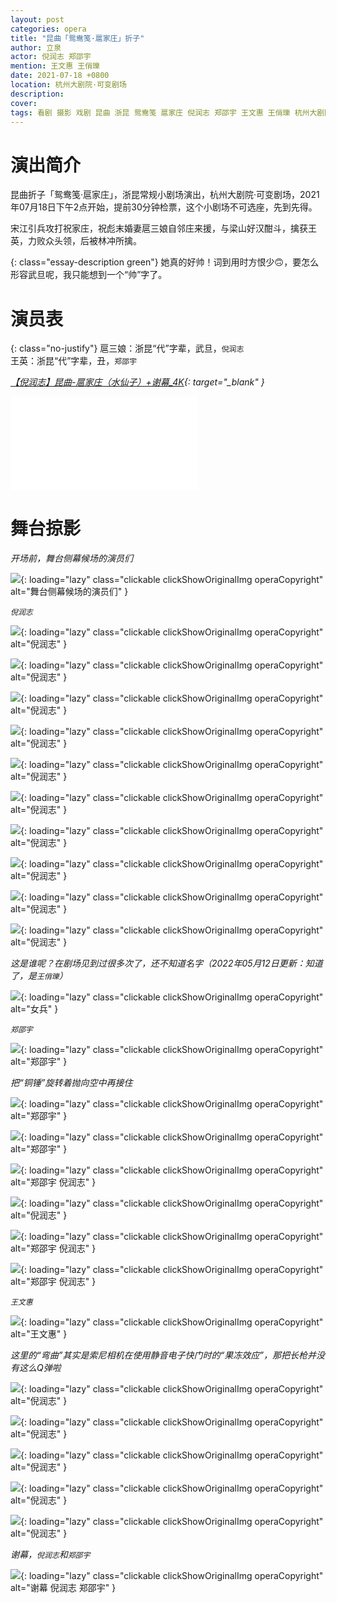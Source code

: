```yaml
---
layout: post
categories: opera
title: "昆曲「鸳鸯笺·扈家庄」折子"
author: 立泉
actor: 倪润志 郑邵宇
mention: 王文惠 王俏瓅
date: 2021-07-18 +0800
location: 杭州大剧院·可变剧场
description: 
cover: 
tags: 看剧 摄影 戏剧 昆曲 浙昆 鸳鸯笺 扈家庄 倪润志 郑邵宇 王文惠 王俏瓅 杭州大剧院·可变剧场
---
```


# 演出简介

昆曲折子「鸳鸯笺·扈家庄」，浙昆常规小剧场演出，杭州大剧院·可变剧场，2021年07月18日下午2点开始，提前30分钟检票，这个小剧场不可选座，先到先得。

宋江引兵攻打祝家庄，祝彪末婚妻扈三娘自邻庄来援，与梁山好汉酣斗，擒获王英，力败众头领，后被林冲所擒。

{: class="essay-description green"}
她真的好帅！词到用时方恨少🙃，要怎么形容武旦呢，我只能想到一个“帅”字了。

# 演员表

{: class="no-justify"}
扈三娘：浙昆“代”字辈，武旦，`倪润志`  
王英：浙昆“代”字辈，丑，`郑邵宇`

*[【倪润志】昆曲-扈家庄（水仙子）+谢幕_4K](https://www.bilibili.com/video/BV1Ch411v7PY){: target="_blank" }*

<div class="video-container">
<iframe loading="lazy" src="//player.bilibili.com/player.html?aid=205688827&bvid=BV1Ch411v7PY&cid=341174839&page=1" scrolling="no" border="0" frameborder="no" framespacing="0" allowfullscreen="true"> </iframe>
</div>

# 舞台掠影

*开场前，舞台侧幕候场的演员们*

![](https://apqx.oss-cn-hangzhou.aliyuncs.com/blog/opera_20210718/yuanyangjian_hujiazhuang/DSC06676_thumb.jpg){: loading="lazy" class="clickable clickShowOriginalImg operaCopyright" alt="舞台侧幕候场的演员们" }

*`倪润志`*

![](https://apqx.oss-cn-hangzhou.aliyuncs.com/blog/opera_20210718/yuanyangjian_hujiazhuang/DSC06677_thumb.jpg){: loading="lazy" class="clickable clickShowOriginalImg operaCopyright" alt="倪润志" }

![](https://apqx.oss-cn-hangzhou.aliyuncs.com/blog/opera_20210718/yuanyangjian_hujiazhuang/DSC06678_thumb.jpg){: loading="lazy" class="clickable clickShowOriginalImg operaCopyright" alt="倪润志" }

![](https://apqx.oss-cn-hangzhou.aliyuncs.com/blog/opera_20210718/yuanyangjian_hujiazhuang/DSC06680_thumb.jpg){: loading="lazy" class="clickable clickShowOriginalImg operaCopyright" alt="倪润志" }

![](https://apqx.oss-cn-hangzhou.aliyuncs.com/blog/opera_20210718/yuanyangjian_hujiazhuang/DSC06686_thumb.jpg){: loading="lazy" class="clickable clickShowOriginalImg operaCopyright" alt="倪润志" }

![](https://apqx.oss-cn-hangzhou.aliyuncs.com/blog/opera_20210718/yuanyangjian_hujiazhuang/DSC06689_thumb.jpg){: loading="lazy" class="clickable clickShowOriginalImg operaCopyright" alt="倪润志" }

![](https://apqx.oss-cn-hangzhou.aliyuncs.com/blog/opera_20210718/yuanyangjian_hujiazhuang/DSC06696_thumb.jpg){: loading="lazy" class="clickable clickShowOriginalImg operaCopyright" alt="倪润志" }

![](https://apqx.oss-cn-hangzhou.aliyuncs.com/blog/opera_20210718/yuanyangjian_hujiazhuang/DSC06711_thumb.jpg){: loading="lazy" class="clickable clickShowOriginalImg operaCopyright" alt="倪润志" }

![](https://apqx.oss-cn-hangzhou.aliyuncs.com/blog/opera_20210718/yuanyangjian_hujiazhuang/DSC06716_thumb.jpg){: loading="lazy" class="clickable clickShowOriginalImg operaCopyright" alt="倪润志" }

![](https://apqx.oss-cn-hangzhou.aliyuncs.com/blog/opera_20210718/yuanyangjian_hujiazhuang/DSC06735_thumb.jpg){: loading="lazy" class="clickable clickShowOriginalImg operaCopyright" alt="倪润志" }

![](https://apqx.oss-cn-hangzhou.aliyuncs.com/blog/opera_20210718/yuanyangjian_hujiazhuang/DSC06737_thumb.jpg){: loading="lazy" class="clickable clickShowOriginalImg operaCopyright" alt="倪润志" }

*这是谁呢？在剧场见到过很多次了，还不知道名字（2022年05月12日更新：知道了，是`王俏瓅`）*

![](https://apqx.oss-cn-hangzhou.aliyuncs.com/blog/opera_20210718/yuanyangjian_hujiazhuang/DSC06748_thumb.jpg){: loading="lazy" class="clickable clickShowOriginalImg operaCopyright" alt="女兵" }

*`郑邵宇`*

![](https://apqx.oss-cn-hangzhou.aliyuncs.com/blog/opera_20210718/yuanyangjian_hujiazhuang/DSC06755_thumb.jpg){: loading="lazy" class="clickable clickShowOriginalImg operaCopyright" alt="郑邵宇" }

*把“铜锤”旋转着抛向空中再接住*

![](https://apqx.oss-cn-hangzhou.aliyuncs.com/blog/opera_20210718/yuanyangjian_hujiazhuang/DSC06767_thumb.jpg){: loading="lazy" class="clickable clickShowOriginalImg operaCopyright" alt="郑邵宇" }

![](https://apqx.oss-cn-hangzhou.aliyuncs.com/blog/opera_20210718/yuanyangjian_hujiazhuang/DSC06768_thumb.jpg){: loading="lazy" class="clickable clickShowOriginalImg operaCopyright" alt="郑邵宇" }

![](https://apqx.oss-cn-hangzhou.aliyuncs.com/blog/opera_20210718/yuanyangjian_hujiazhuang/DSC06798_thumb.jpg){: loading="lazy" class="clickable clickShowOriginalImg operaCopyright" alt="郑邵宇 倪润志" }

![](https://apqx.oss-cn-hangzhou.aliyuncs.com/blog/opera_20210718/yuanyangjian_hujiazhuang/DSC06808_thumb.jpg){: loading="lazy" class="clickable clickShowOriginalImg operaCopyright" alt="倪润志" }

![](https://apqx.oss-cn-hangzhou.aliyuncs.com/blog/opera_20210718/yuanyangjian_hujiazhuang/DSC06811_thumb.jpg){: loading="lazy" class="clickable clickShowOriginalImg operaCopyright" alt="郑邵宇 倪润志" }

![](https://apqx.oss-cn-hangzhou.aliyuncs.com/blog/opera_20210718/yuanyangjian_hujiazhuang/DSC06819_thumb.jpg){: loading="lazy" class="clickable clickShowOriginalImg operaCopyright" alt="郑邵宇 倪润志" }

*`王文惠`*

![](https://apqx.oss-cn-hangzhou.aliyuncs.com/blog/opera_20210718/yuanyangjian_hujiazhuang/DSC06832_thumb.jpg){: loading="lazy" class="clickable clickShowOriginalImg operaCopyright" alt="王文惠" }

*这里的“弯曲”其实是索尼相机在使用静音电子快门时的“果冻效应”，那把长枪并没有这么Q弹啦*

![](https://apqx.oss-cn-hangzhou.aliyuncs.com/blog/opera_20210718/yuanyangjian_hujiazhuang/DSC06837_thumb.jpg){: loading="lazy" class="clickable clickShowOriginalImg operaCopyright" alt="倪润志" }

![](https://apqx.oss-cn-hangzhou.aliyuncs.com/blog/opera_20210718/yuanyangjian_hujiazhuang/DSC06838_thumb.jpg){: loading="lazy" class="clickable clickShowOriginalImg operaCopyright" alt="倪润志" }

![](https://apqx.oss-cn-hangzhou.aliyuncs.com/blog/opera_20210718/yuanyangjian_hujiazhuang/DSC06858_thumb.jpg){: loading="lazy" class="clickable clickShowOriginalImg operaCopyright" alt="倪润志" }

![](https://apqx.oss-cn-hangzhou.aliyuncs.com/blog/opera_20210718/yuanyangjian_hujiazhuang/DSC06885_thumb.jpg){: loading="lazy" class="clickable clickShowOriginalImg operaCopyright" alt="倪润志" }

![](https://apqx.oss-cn-hangzhou.aliyuncs.com/blog/opera_20210718/yuanyangjian_hujiazhuang/DSC06888_thumb.jpg){: loading="lazy" class="clickable clickShowOriginalImg operaCopyright" alt="倪润志" }

*谢幕，`倪润志`和`郑邵宇`*

![](https://apqx.oss-cn-hangzhou.aliyuncs.com/blog/opera_20210718/yuanyangjian_hujiazhuang/DSC07112_thumb.jpg){: loading="lazy" class="clickable clickShowOriginalImg operaCopyright" alt="谢幕 倪润志 郑邵宇" }
